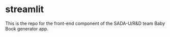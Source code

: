 ﻿# streamlit
This is the repo for the front-end component of the SADA-U/R&D team Baby Book generator app.

